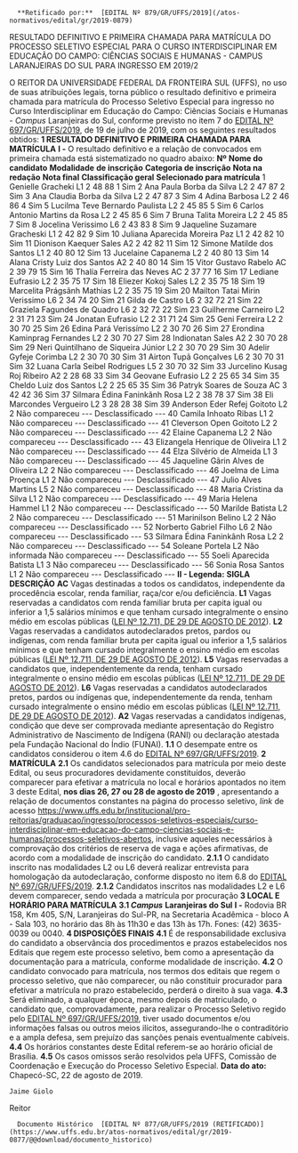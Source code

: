       **Retificado por:**  [EDITAL Nº 879/GR/UFFS/2019](/atos-normativos/edital/gr/2019-0879) 

   RESULTADO DEFINITIVO E PRIMEIRA CHAMADA PARA MATRÍCULA DO PROCESSO SELETIVO ESPECIAL PARA O CURSO INTERDISCIPLINAR EM EDUCAÇÃO DO CAMPO: CIÊNCIAS SOCIAIS E HUMANAS - CAMPUS LARANJEIRAS DO SUL PARA INGRESSO EM 2019/2  

 O REITOR DA UNIVERSIDADE FEDERAL DA FRONTEIRA SUL (UFFS), no uso de suas atribuições legais, torna público o resultado definitivo e primeira chamada para matrícula do Processo Seletivo Especial para ingresso no Curso Interdisciplinar em Educação do Campo: Ciências Sociais e Humanas - *Campus*  Laranjeiras do Sul, conforme previsto no item 7 do [EDITAL Nº 697/GR/UFFS/2019](https://www.uffs.edu.br/atos-normativos/edital/gr/2019-0697), de 19 de julho de 2019, com os seguintes resultados obtidos:  **1 RESULTADO DEFINITIVO E PRIMEIRA CHAMADA PARA MATRÍCULA** **I -**  O resultado definitivo e a relação de convocados em primeira chamada está sistematizado no quadro abaixo:     **Nº**    **Nome do candidato**   **Modalidade** **de inscrição**   **Categoria de inscrição**   **Nota na** **redação**   **Nota final**   **Classificação geral**   **Selecionado para matrícula**     1   Genielle Gracheki   L1   2   48   88   1   Sim     2   Ana Paula Borba da Silva   L2   2   47   87   2   Sim     3   Ana Claudia Borba da Silva   L2   2   47   87   3   Sim     4   Adina Barbosa   L2   2   46   86   4   Sim     5   Lucilma Teve Bernardo Paulista   L2   2   45   85   5   Sim     6   Carlos Antonio Martins da Rosa   L2   2   45   85   6   Sim     7   Bruna Talita Moreira   L2   2   45   85   7   Sim     8   Jocelina Verissimo   L6   2   43   83   8   Sim     9   Jaqueline Suzamare Gracheski   L1   2   42   82   9   Sim     10   Juliana Aparecida Moreira Paz   L1   2   42   82   10   Sim     11   Dionison Kaequer Sales   A2   2   42   82   11   Sim     12   Simone Matilde dos Santos   L1   2   40   80   12   Sim     13   Jucelaine Capanema   L2   2   40   80   13   Sim     14   Alana Cristy Luiz dos Santos   A2   2   40   80   14   Sim     15   Vitor Gustavo Rabelo   AC   2   39   79   15   Sim     16   Thalía Ferreira das Neves   AC   2   37   77   16   Sim     17   Lediane Eufrasio   L2   2   35   75   17   Sim     18   Eliezer Kokoj Sales   L2   2   35   75   18   Sim     19   Marcelita Prágsãnh Mathias   L2   2   35   75   19   Sim     20   Mailton Tatai Mirin Verissimo   L6   2   34   74   20   Sim     21   Gilda de Castro   L6   2   32   72   21   Sim     22   Graziela Fagundes de Quadro   L6   2   32   72   22   Sim     23   Guilherme Carneiro   L2   2   31   71   23   Sim     24   Jonatan Eufrasio   L2   2   31   71   24   Sim     25   Geni Ferreira   L2   2   30   70   25   Sim     26   Edina Pará Verissímo   L2   2   30   70   26   Sim     27   Erondina Kaminprag Fernandes   L2   2   30   70   27   Sim     28   Indionatan Sales   A2   2   30   70   28   Sim     29   Neri Quintilhano de Siqueira Júnior   L2   2   30   70   29   Sim     30   Adelir Gyfeje Corimba   L2   2   30   70   30   Sim     31   Airton Tupã Gonçalves   L6   2   30   70   31   Sim     32   Luana Carla Seibel Rodrigues   L5   2   30   70   32   Sim     33   Jurcelino Kusag Roj Ribeiro   A2   2   28   68   33   Sim     34   Geovane Eufrasio   L2   2   25   65   34   Sim     35   Cheldo Luiz dos Santos   L2   2   25   65   35   Sim     36   Patryk Soares de Souza   AC   3   42   42   36   Sim     37   Silmara Édina Faninkânh Rosa   L2   2   38   78   37   Sim     38   Eli Marcondes Vergueiro   L2   3   28   28   38   Sim     39   Anderson Eder Refej Goitoto   L2   2   Não compareceu   ---   Desclassificado   ---     40   Camila Inhoato Ribas   L1   2   Não compareceu   ---   Desclassificado   ---     41   Cleverson Open Goitoto   L2   2   Não compareceu   ---   Desclassificado   ---     42   Elaine Capanema   L2   2   Não compareceu   ---   Desclassificado   ---     43   Elizangela Henrique de Oliveira   L1   2   Não compareceu   ---   Desclassificado   ---     44   Elza Silvério de Almeida   L1   3   Não compareceu   ---   Desclassificado   ---     45   Jaqueline Gãrin Alves de Oliveira   L2   2   Não compareceu   ---   Desclassificado   ---     46   Joelma de Lima Proença   L1   2   Não compareceu   ---   Desclassificado   ---     47   Julio Alves Martins   L5   2   Não compareceu   ---   Desclassificado   ---     48   Maria Cristina da Silva   L1   2   Não compareceu   ---   Desclassificado   ---     49   Maria Helena Hammel   L1   2   Não compareceu   ---   Desclassificado   ---     50   Marilde Batista   L2   2   Não compareceu   ---   Desclassificado   ---     51   Marinilson Belino   L2   2   Não compareceu   ---   Desclassificado   ---     52   Norberto Gabriel Filho   L6   2   Não compareceu   ---   Desclassificado   ---     53   Silmara Édina Faninkânh Rosa   L2   2   Não compareceu   ---   Desclassificado   ---     54   Soleane Portela   L2   Não informada   Não compareceu   ---   Desclassificado   ---     55   Soeli Aparecida Batista   L1   3   Não compareceu   ---   Desclassificado   ---     56   Sonia Rosa Santos   L1   2   Não compareceu   ---   Desclassificado   ---     **II - Legenda:**      **SIGLA**   **DESCRIÇÃO**     **AC**   Vagas destinadas a todos os candidatos, independente da procedência escolar, renda familiar, raça/cor e/ou deficiência.     **L1**   Vagas reservadas a candidatos com renda familiar bruta per capita igual ou inferior a 1,5 salários mínimos e que tenham cursado integralmente o ensino médio em escolas públicas ([LEI Nº 12.711, DE 29 DE AGOSTO DE 2012](http://www.planalto.gov.br/ccivil_03/_ato2011-2014/2012/lei/l12711.htm)).     **L2**   Vagas reservadas a candidatos autodeclarados pretos, pardos ou indígenas, com renda familiar bruta per capita igual ou inferior a 1,5 salários mínimos e que tenham cursado integralmente o ensino médio em escolas públicas ([LEI Nº 12.711, DE 29 DE AGOSTO DE 2012](http://www.planalto.gov.br/ccivil_03/_ato2011-2014/2012/lei/l12711.htm)).     **L5**   Vagas reservadas a candidatos que, independentemente da renda, tenham cursado integralmente o ensino médio em escolas públicas ([LEI Nº 12.711, DE 29 DE AGOSTO DE 2012](http://www.planalto.gov.br/ccivil_03/_ato2011-2014/2012/lei/l12711.htm)).     **L6**   Vagas reservadas a candidatos autodeclarados pretos, pardos ou indígenas que, independentemente da renda, tenham cursado integralmente o ensino médio em escolas públicas ([LEI Nº 12.711, DE 29 DE AGOSTO DE 2012](http://www.planalto.gov.br/ccivil_03/_ato2011-2014/2012/lei/l12711.htm)).     **A2**   Vagas reservadas a candidatos indígenas, condição que deve ser comprovada mediante apresentação do Registro Administrativo de Nascimento de Indígena (RANI) ou declaração atestada pela Fundação Nacional do Índio (FUNAI).     **1.1**  O desempate entre os candidatos considerou o item 4.6 do [EDITAL Nº 697/GR/UFFS/2019](https://www.uffs.edu.br/atos-normativos/edital/gr/2019-0697).  **2 MATRÍCULA** **2.1**  Os candidatos selecionados para matrícula por meio deste Edital, ou seus procuradores devidamente constituídos, deverão comparecer para efetivar a matrícula no local e horários apontados no item 3 deste Edital, **nos dias 26, 27 ou 28 de agosto de 2019** , apresentando a relação de documentos constantes na página do processo seletivo, *link* de acesso <https://www.uffs.edu.br/institucional/pro-reitorias/graduacao/ingresso/processos-seletivos-especiais/curso-interdisciplinar-em-educacao-do-campo-ciencias-sociais-e-humanas/processos-seletivos-abertos>, inclusive aqueles necessários à comprovação dos critérios de reserva de vaga e ações afirmativas, de acordo com a modalidade de inscrição do candidato. **2.1.1**  O candidato inscrito nas modalidades L2 ou L6 deverá realizar entrevista para homologação da autodeclaração, conforme disposto no item 6.8 do [EDITAL Nº 697/GR/UFFS/2019](https://www.uffs.edu.br/atos-normativos/edital/gr/2019-0697). **2.1.2**  Candidatos inscritos nas modalidades L2 e L6 devem comparecer, sendo vedada a matrícula por procuração  **3 LOCAL E HORÁRIO PARA MATRÍCULA** **3.1 *Campus***  **Laranjeiras do Sul** **I -**  Rodovia BR 158, Km 405, S/N, Laranjeiras do Sul-PR, na Secretaria Acadêmica - bloco A - Sala 103, no horário das 8h às 11h30 e das 13h às 17h. Fones: (42) 3635-0039 ou 0040.  **4 DISPOSIÇÕES FINAIS** **4.1**  É de responsabilidade exclusiva do candidato a observância dos procedimentos e prazos estabelecidos nos Editais que regem este processo seletivo, bem como a apresentação da documentação para a matrícula, conforme modalidade de inscrição. **4.2**  O candidato convocado para matrícula, nos termos dos editais que regem o processo seletivo, que não comparecer, ou não constituir procurador para efetivar a matrícula no prazo estabelecido, perderá o direito à sua vaga. **4.3**  Será eliminado, a qualquer época, mesmo depois de matriculado, o candidato que, comprovadamente, para realizar o Processo Seletivo regido pelo [EDITAL Nº 697/GR/UFFS/2019](https://www.uffs.edu.br/atos-normativos/edital/gr/2019-0697), tiver usado documentos e/ou informações falsas ou outros meios ilícitos, assegurando-lhe o contraditório e a ampla defesa, sem prejuízo das sanções penais eventualmente cabíveis. **4.4**  Os horários constantes deste Edital referem-se ao horário oficial de Brasília. **4.5**  Os casos omissos serão resolvidos pela UFFS, Comissão de Coordenação e Execução do Processo Seletivo Especial.        **Data do ato:** Chapecó-SC, 22 de agosto de 2019.   
 

    Jaime Giolo   
 Reitor 

      Documento Histórico  [EDITAL Nº 877/GR/UFFS/2019 (RETIFICADO)](https://www.uffs.edu.br/atos-normativos/edital/gr/2019-0877/@@download/documento_historico)     
      